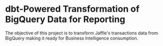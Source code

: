 # dbt-Powered Transformation of BigQuery Data for Reporting
The objective of this project is to transform Jaffle's transactions data from BigQuery making it ready for Business Intelligence consumption.
